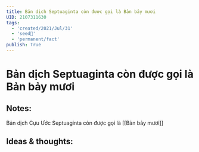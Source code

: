 ```yaml
---
title: Bản dịch Septuaginta còn được gọi là Bản bảy mươi
UID: 2107311630
tags:
  - 'created/2021/Jul/31'
  - 'seed🥜'
  - 'permanent/fact'
publish: True
---
```

# Bản dịch Septuaginta còn được gọi là Bản bảy mươi

## Notes:
Bản dịch Cựu Ước Septuaginta còn được gọi là [[Bản bảy mươi]]

## Ideas & thoughts:
